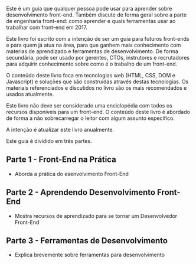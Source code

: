 Este é um guia que qualquer pessoa pode usar para aprender sobre desenvolvimento front-end. Também discute de forma geral sobre a parte de engenharia front-end: como aprender e quais ferramentas usar ao trabalhar com front-end em 2017.

Este livro foi escrito com a intenção de ser um guia para futuros front-ends e para quem já atua na área, para que ganhem mais conhecimento com materias de aprendizado e ferramentas de desenvolvimento. De forma secundária, pode ser usado por gerentes, CTOs, instrutores e recrutadores para adquirir conhecimento sobre como é o trabalho de um front-end.

O conteúdo deste livro foca em tecnologias web (HTML, CSS, DOM e Javascript) e soluções que são construídas através destas tecnologias. Os materiais referenciados e discutidos no livro são os mais recomendados e usados atualmente.

Este livro não deve ser considerado uma enciclopédia com todos os recursos disponíveis para um front-end. O conteúdo deste livro é abordado de forma a não sobrecarregar o leitor com algum assunto específico.

A intenção é atualizar este livro anualmente.

Este guia é dividido em três partes.

## Parte 1 - Front-End na Prática

- Aborda a prática do esenvolvimento Front-End

## Parte 2 - Aprendendo Desenvolvimento Front-End

- Mostra recursos de aprendizado para se tornar um Desenvolvedor Front-End

## Parte 3 - Ferramentas de Desenvolvimento

- Explica brevemente sobre ferramentas para desenvolvimento
